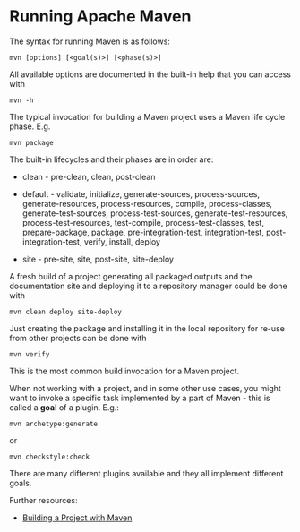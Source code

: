 # Running Apache Maven
<!--
Licensed to the Apache Software Foundation (ASF) under one
or more contributor license agreements.  See the NOTICE file
distributed with this work for additional information
regarding copyright ownership.  The ASF licenses this file
to you under the Apache License, Version 2.0 (the
"License"); you may not use this file except in compliance
with the License.  You may obtain a copy of the License at

    http://www.apache.org/licenses/LICENSE-2.0

Unless required by applicable law or agreed to in writing,
software distributed under the License is distributed on an
"AS IS" BASIS, WITHOUT WARRANTIES OR CONDITIONS OF ANY
KIND, either express or implied.  See the License for the
specific language governing permissions and limitations
under the License.
-->
The syntax for running Maven is as follows:

    mvn [options] [<goal(s)>] [<phase(s)>]

All available options are documented in the built-in help that you can access with

    mvn -h

The typical invocation for building a Maven project uses a Maven life cycle phase. E.g.  

    mvn package

The built-in lifecycles and their phases are in order are:

* clean - pre-clean, clean, post-clean

* default - validate, initialize, generate-sources, process-sources, generate-resources, 
process-resources, compile, process-classes, generate-test-sources, process-test-sources, 
generate-test-resources, process-test-resources, test-compile, process-test-classes, 
test, prepare-package, package, pre-integration-test, integration-test, post-integration-test, 
verify, install, deploy

* site - pre-site, site, post-site, site-deploy

A fresh build of a project generating all packaged outputs and the documentation site
and deploying it to a repository manager could be done with

    mvn clean deploy site-deploy

Just creating the package and installing it in the local repository for re-use from other projects can be done with

    mvn verify

This is the most common build invocation for a Maven project.

When not working with a project, and in some other use cases, you might want to invoke
a specific task implemented by a part of Maven - this is called a **goal** of a plugin.
E.g.:

    mvn archetype:generate

or

    mvn checkstyle:check

There are many different plugins available and they all implement different goals.


Further resources: 

* [Building a Project with Maven](./run-maven/index.html)
